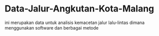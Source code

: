 # Data-Jalur-Angkutan-Kota-Malang
ini merupakan data untuk analisis kemacetan jalur lalu-lintas dimana menggunakan software dan berbagai metode 
